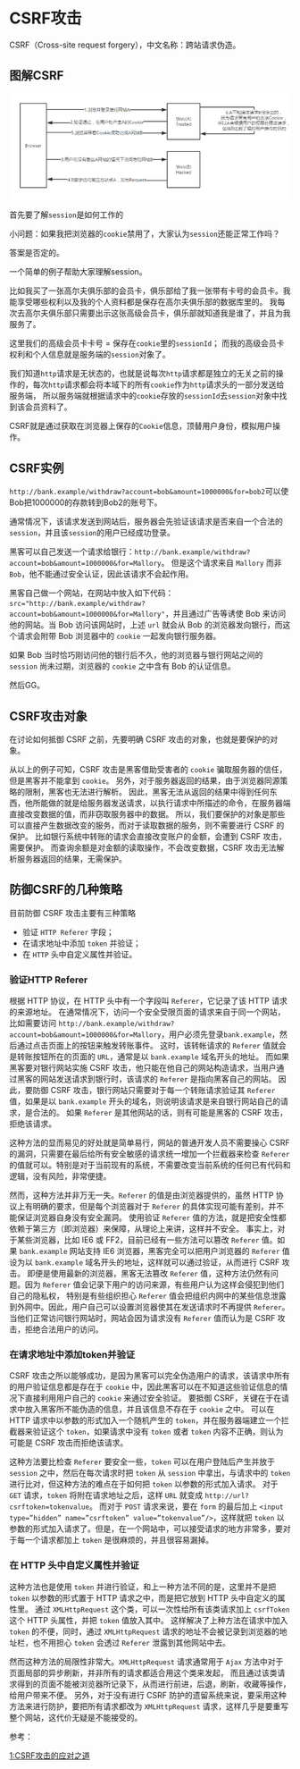 # CSRF攻击

CSRF（Cross-site request forgery），中文名称：跨站请求伪造。

## 图解CSRF

![](images/20170328141745.png)

首先要了解`session`是如何工作的

小问题：如果我把浏览器的`cookie`禁用了，大家认为`session`还能正常工作吗？

答案是否定的。

一个简单的例子帮助大家理解session。

比如我买了一张高尔夫俱乐部的会员卡，俱乐部给了我一张带有卡号的会员卡。我能享受哪些权利以及我的个人资料都是保存在高尔夫俱乐部的数据库里的。
我每次去高尔夫俱乐部只需要出示这张高级会员卡，俱乐部就知道我是谁了，并且为我服务了。

这里我们的高级会员卡卡号 = 保存在`cookie`里的`sessionId`；
而我的高级会员卡权利和个人信息就是服务端的`session`对象了。

我们知道`http`请求是无状态的，也就是说每次`http`请求都是独立的无关之前的操作的，每次`http`请求都会将本域下的所有`cookie`作为`http`请求头的一部分发送给服务端，
所以服务端就根据请求中的`cookie`存放的`sessionId`去`session`对象中找到该会员资料了。

CSRF就是通过获取在浏览器上保存的`Cookie`信息，顶替用户身份，模拟用户操作。

## CSRF实例

`http://bank.example/withdraw?account=bob&amount=1000000&for=bob2`可以使Bob把1000000的存款转到Bob2的账号下。

通常情况下，该请求发送到网站后，服务器会先验证该请求是否来自一个合法的`session`，并且该`session`的用户已经成功登录。

黑客可以自己发送一个请求给银行：`http://bank.example/withdraw?account=bob&amount=1000000&for=Mallory`。
但是这个请求来自 `Mallory` 而非 `Bob`，他不能通过安全认证，因此该请求不会起作用。

黑客自己做一个网站，在网站中放入如下代码：`src="http://bank.example/withdraw?account=bob&amount=1000000&for=Mallory"`，并且通过广告等诱使 Bob 来访问他的网站。当 Bob 访问该网站时，上述 `url` 就会从 Bob 的浏览器发向银行，而这个请求会附带 Bob 浏览器中的 `cookie` 一起发向银行服务器。

如果 Bob 当时恰巧刚访问他的银行后不久，他的浏览器与银行网站之间的 `session` 尚未过期，浏览器的 `cookie` 之中含有 Bob 的认证信息。

然后GG。

## CSRF攻击对象

在讨论如何抵御 CSRF 之前，先要明确 CSRF 攻击的对象，也就是要保护的对象。

从以上的例子可知，CSRF 攻击是黑客借助受害者的 `cookie` 骗取服务器的信任，但是黑客并不能拿到 `cookie`。
另外，对于服务器返回的结果，由于浏览器同源策略的限制，黑客也无法进行解析。
因此，黑客无法从返回的结果中得到任何东西，他所能做的就是给服务器发送请求，以执行请求中所描述的命令，在服务器端直接改变数据的值，而非窃取服务器中的数据。
所以，我们要保护的对象是那些可以直接产生数据改变的服务，而对于读取数据的服务，则不需要进行 CSRF 的保护。
比如银行系统中转账的请求会直接改变账户的金额，会遭到 CSRF 攻击，需要保护。
而查询余额是对金额的读取操作，不会改变数据，CSRF 攻击无法解析服务器返回的结果，无需保护。

## 防御CSRF的几种策略

目前防御 CSRF 攻击主要有三种策略

- 验证 `HTTP Referer` 字段；
- 在请求地址中添加 `token` 并验证；
- 在 `HTTP` 头中自定义属性并验证。

### 验证HTTP Referer

根据 HTTP 协议，在 HTTP 头中有一个字段叫 `Referer`，它记录了该 HTTP 请求的来源地址。
在通常情况下，访问一个安全受限页面的请求来自于同一个网站，比如需要访问 `http://bank.example/withdraw?account=bob&amount=1000000&for=Mallory`，用户必须先登录`bank.example`，然后通过点击页面上的按钮来触发转账事件。
这时，该转帐请求的 `Referer` 值就会是转账按钮所在的页面的 `URL`，通常是以 `bank.example` 域名开头的地址。
而如果黑客要对银行网站实施 CSRF 攻击，他只能在他自己的网站构造请求，当用户通过黑客的网站发送请求到银行时，该请求的 `Referer` 是指向黑客自己的网站。
因此，要防御 CSRF 攻击，银行网站只需要对于每一个转账请求验证其 `Referer` 值，如果是以 `bank.example` 开头的域名，则说明该请求是来自银行网站自己的请求，是合法的。
如果 `Referer` 是其他网站的话，则有可能是黑客的 CSRF 攻击，拒绝该请求。

这种方法的显而易见的好处就是简单易行，网站的普通开发人员不需要操心 CSRF 的漏洞，只需要在最后给所有安全敏感的请求统一增加一个拦截器来检查 `Referer` 的值就可以。特别是对于当前现有的系统，不需要改变当前系统的任何已有代码和逻辑，没有风险，非常便捷。

然而，这种方法并非万无一失。`Referer` 的值是由浏览器提供的，虽然 HTTP 协议上有明确的要求，但是每个浏览器对于 `Referer` 的具体实现可能有差别，并不能保证浏览器自身没有安全漏洞。
使用验证 `Referer` 值的方法，就是把安全性都依赖于第三方（即浏览器）来保障，从理论上来讲，这样并不安全。
事实上，对于某些浏览器，比如 IE6 或 FF2，目前已经有一些方法可以篡改 `Referer` 值。如果 `bank.example` 网站支持 IE6 浏览器，黑客完全可以把用户浏览器的 `Referer` 值设为以 `bank.example` 域名开头的地址，这样就可以通过验证，从而进行 CSRF 攻击。
即便是使用最新的浏览器，黑客无法篡改 `Referer` 值，这种方法仍然有问题。因为 `Referer` 值会记录下用户的访问来源，有些用户认为这样会侵犯到他们自己的隐私权，
特别是有些组织担心 `Referer` 值会把组织内网中的某些信息泄露到外网中。因此，用户自己可以设置浏览器使其在发送请求时不再提供 `Referer`。当他们正常访问银行网站时，网站会因为请求没有 `Referer` 值而认为是 CSRF 攻击，拒绝合法用户的访问。

### 在请求地址中添加token并验证

CSRF 攻击之所以能够成功，是因为黑客可以完全伪造用户的请求，该请求中所有的用户验证信息都是存在于 `cookie` 中，因此黑客可以在不知道这些验证信息的情况下直接利用用户自己的 `cookie` 来通过安全验证。
要抵御 CSRF，关键在于在请求中放入黑客所不能伪造的信息，并且该信息不存在于 `cookie` 之中。
可以在 HTTP 请求中以参数的形式加入一个随机产生的 `token`，并在服务器端建立一个拦截器来验证这个 `token`，如果请求中没有 `token` 或者 `token` 内容不正确，则认为可能是 CSRF 攻击而拒绝该请求。

这种方法要比检查 `Referer` 要安全一些，`token` 可以在用户登陆后产生并放于 `session` 之中，然后在每次请求时把 `token` 从 `session` 中拿出，与请求中的 `token` 进行比对，但这种方法的难点在于如何把 `token` 以参数的形式加入请求。
对于 `GET` 请求，`token` 将附在请求地址之后，这样 `URL` 就变成 `http://url?csrftoken=tokenvalue`。
而对于 `POST` 请求来说，要在 `form` 的最后加上 `<input type=”hidden” name=”csrftoken” value=”tokenvalue”/>`，这样就把 `token` 以参数的形式加入请求了。但是，在一个网站中，可以接受请求的地方非常多，要对于每一个请求都加上 `token` 是很麻烦的，并且很容易漏掉。

### 在 HTTP 头中自定义属性并验证

这种方法也是使用 `token` 并进行验证，和上一种方法不同的是，这里并不是把 `token` 以参数的形式置于 HTTP 请求之中，而是把它放到 HTTP 头中自定义的属性里。
通过 `XMLHttpRequest` 这个类，可以一次性给所有该类请求加上 `csrfToken` 这个 HTTP 头属性，并把 `token` 值放入其中。
这样解决了上种方法在请求中加入 `token` 的不便，同时，通过 `XMLHttpRequest` 请求的地址不会被记录到浏览器的地址栏，也不用担心 `token` 会透过 `Referer` 泄露到其他网站中去。

然而这种方法的局限性非常大。`XMLHttpRequest` 请求通常用于 `Ajax` 方法中对于页面局部的异步刷新，并非所有的请求都适合用这个类来发起，
而且通过该类请求得到的页面不能被浏览器所记录下，从而进行前进，后退，刷新，收藏等操作，给用户带来不便。
另外，对于没有进行 CSRF 防护的遗留系统来说，要采用这种方法来进行防护，要把所有请求都改为 `XMLHttpRequest` 请求，这样几乎是要重写整个网站，这代价无疑是不能接受的。


参考：

[1:CSRF攻击的应对之道](http://www.ibm.com/developerworks/cn/web/1102_niugang_csrf/index.html)